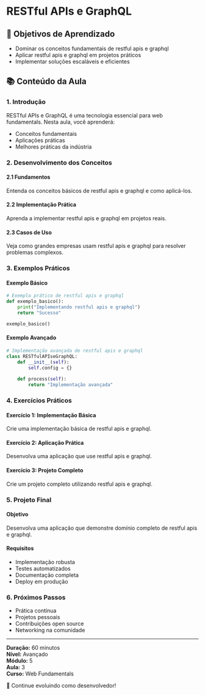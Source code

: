 # RESTful APIs e GraphQL

## 🎯 Objetivos de Aprendizado
- Dominar os conceitos fundamentais de restful apis e graphql
- Aplicar restful apis e graphql em projetos práticos
- Implementar soluções escaláveis e eficientes

## 📚 Conteúdo da Aula

### 1. Introdução
RESTful APIs e GraphQL é uma tecnologia essencial para web fundamentals. Nesta aula, você aprenderá:

- Conceitos fundamentais
- Aplicações práticas
- Melhores práticas da indústria

### 2. Desenvolvimento dos Conceitos

#### 2.1 Fundamentos
Entenda os conceitos básicos de restful apis e graphql e como aplicá-los.

#### 2.2 Implementação Prática
Aprenda a implementar restful apis e graphql em projetos reais.

#### 2.3 Casos de Uso
Veja como grandes empresas usam restful apis e graphql para resolver problemas complexos.

### 3. Exemplos Práticos

#### Exemplo Básico
```python
# Exemplo prático de restful apis e graphql
def exemplo_basico():
    print("Implementando restful apis e graphql")
    return "Sucesso"

exemplo_basico()
```

#### Exemplo Avançado
```python
# Implementação avançada de restful apis e graphql
class RESTfulAPIseGraphQL:
    def __init__(self):
        self.config = {}
    
    def process(self):
        return "Implementação avançada"
```

### 4. Exercícios Práticos

#### Exercício 1: Implementação Básica
Crie uma implementação básica de restful apis e graphql.

#### Exercício 2: Aplicação Prática
Desenvolva uma aplicação que use restful apis e graphql.

#### Exercício 3: Projeto Completo
Crie um projeto completo utilizando restful apis e graphql.

### 5. Projeto Final

#### Objetivo
Desenvolva uma aplicação que demonstre domínio completo de restful apis e graphql.

#### Requisitos
- Implementação robusta
- Testes automatizados
- Documentação completa
- Deploy em produção

### 6. Próximos Passos

- Prática contínua
- Projetos pessoais
- Contribuições open source
- Networking na comunidade

---

**Duração:** 60 minutos  
**Nível:** Avançado  
**Módulo:** 5  
**Aula:** 3  
**Curso:** Web Fundamentals

🎉 Continue evoluindo como desenvolvedor!
